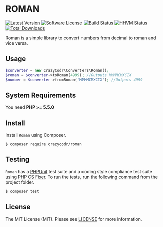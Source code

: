 ROMAN
=====

[![Latest Version](https://img.shields.io/github/release/crazycodr/roman.svg?style=flat-square)](https://github.com/crazycodr/roman/releases)
[![Software License](https://img.shields.io/badge/license-MIT-brightgreen.svg?style=flat-square)](LICENSE.md)
[![Build Status](https://img.shields.io/travis/crazycodr/roman/master.svg?style=flat-square)](https://travis-ci.org/crazycodr/roman)
[![HHVM Status](https://img.shields.io/hhvm/league/csv.svg?style=flat-square)](http://hhvm.h4cc.de/package/league/csv)
[![Total Downloads](https://img.shields.io/packagist/dt/league/csv.svg?style=flat-square)](https://packagist.org/packages/league/csv)

Roman is a simple library to convert numbers from decimal to roman and vice versa.

Usage
-------

```php
$converter = new CrazyCodr\Converters\Roman();
$roman = $converter->toRoman(4999); //Outputs MMMMCMXCIX
$number = $converter->fromRoman('MMMMCMXCIX'); //Outputs 4999
```

System Requirements
-------

You need **PHP >= 5.5.0**

Install
-------

Install `Roman` using Composer.

```
$ composer require crazycodr/roman
```

Testing
-------

`Roman` has a [PHPUnit](https://phpunit.de) test suite and a coding style compliance test suite using [PHP CS Fixer](http://cs.sensiolabs.org/). To run the tests, run the following command from the project folder.

``` bash
$ composer test
```

License
-------

The MIT License (MIT). Please see [LICENSE](LICENSE) for more information.

[PSR-2]: http://www.php-fig.org/psr/psr-2/
[PSR-4]: http://www.php-fig.org/psr/psr-4/
